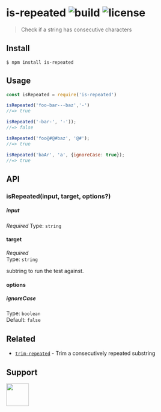 # is-repeated ![build](https://travis-ci.com/RocktimSaikia/is-repeated.svg?branch=master) ![license](https://img.shields.io/github/license/rocktimsaikia/is-repeated)

> Check if a string has consecutive characters

## Install
```
$ npm install is-repeated
```

## Usage

```js
const isRepeated = require('is-repeated')

isRepeated('foo-bar---baz','-')
//=> true

isRepeated('-bar-', '-'));
//=> false

isRepeated('foo@#@#baz', '@#');
//=> true

isRepeated('baAr', 'a', {ignoreCase: true});
//=> true
```

## API

### isRepeated(input, target, options?)

##### input

*Required*
Type: `string`

#### target

*Required*  
Type: `string`

subtring to run the test against.

#### options

##### ignoreCase

Type: `boolean`<br>
Default: `false`

## Related 

- [`trim-repeated`](https://github.com/sindresorhus/trim-repeated) - Trim a consecutively repeated substring

## Support

<a href="https://www.buymeacoffee.com/7BdaxfI"><img src="https://user-images.githubusercontent.com/33410545/95193575-a3b51b00-07f1-11eb-9bbb-90ea2e1018d7.png" height="60px"/></a>

